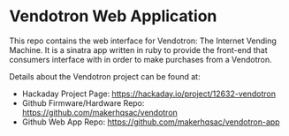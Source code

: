 # Vendotron Web Application

This repo contains the web interface for Vendotron: The Internet Vending Machine. It is a sinatra app written
in ruby to provide the front-end that consumers interface with in order to make purchases from a Vendotron.

Details about the Vendotron project can be found at:

* Hackaday Project Page: https://hackaday.io/project/12632-vendotron
* Github Firmware/Hardware Repo: https://github.com/makerhqsac/vendotron
* Github Web App Repo: https://github.com/makerhqsac/vendotron-app

